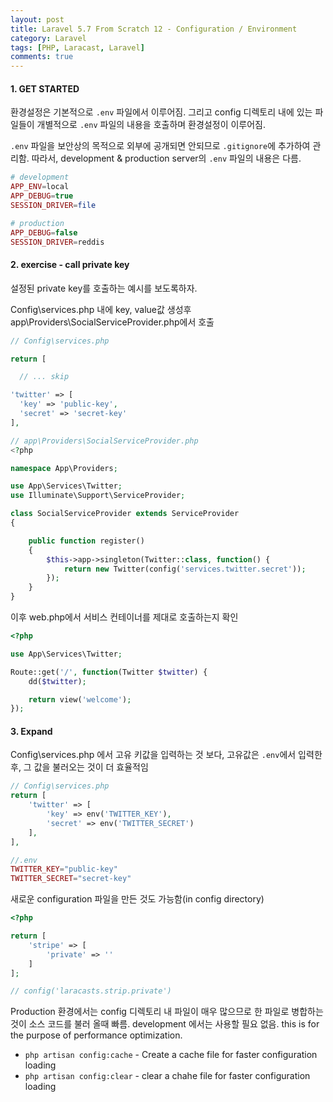 ```yaml
---
layout: post
title: Laravel 5.7 From Scratch 12 - Configuration / Environment
category: Laravel
tags: [PHP, Laracast, Laravel]
comments: true
---
```




#### 1. GET STARTED

환경설정은 기본적으로 `.env` 파일에서 이루어짐. 그리고 config 디렉토리 내에 있는 파일들이 개별적으로 `.env` 파일의 내용을 호출하며 환경설정이 이루어짐.

`.env` 파일을 보안상의 목적으로 외부에 공개되면 안되므로 `.gitignore`에 추가하여 관리함. 따라서, development & production server의  `.env` 파일의 내용은 다름.

```php
# development
APP_ENV=local
APP_DEBUG=true
SESSION_DRIVER=file

# production
APP_DEBUG=false
SESSION_DRIVER=reddis
```



#### 2. exercise - call private key

설정된 private key를 호출하는 예시를 보도록하자.

Config\services.php 내에 key, value값 생성후 app\Providers\SocialServiceProvider.php에서 호출

```php
// Config\services.php

return [

  // ... skip

'twitter' => [
  'key' => 'public-key',
  'secret' => 'secret-key'
],

// app\Providers\SocialServiceProvider.php
<?php

namespace App\Providers;

use App\Services\Twitter;
use Illuminate\Support\ServiceProvider;

class SocialServiceProvider extends ServiceProvider
{

    public function register()
    {
        $this->app->singleton(Twitter::class, function() {
            return new Twitter(config('services.twitter.secret'));
        });
    }
}
```



이후 web.php에서 서비스 컨테이너를 제대로 호출하는지 확인

```php
<?php

use App\Services\Twitter;

Route::get('/', function(Twitter $twitter) {
    dd($twitter);

    return view('welcome');
});
```



#### 3. Expand

Config\services.php 에서 고유 키값을 입력하는 것 보다, 고유값은 `.env`에서 입력한 후, 그 값을 불러오는 것이 더 효율적임

```php
// Config\services.php
return [
    'twitter' => [
        'key' => env('TWITTER_KEY'),
        'secret' => env('TWITTER_SECRET')
    ],
],

//.env
TWITTER_KEY="public-key"
TWITTER_SECRET="secret-key"
```



새로운 configuration 파일을 만든 것도 가능함(in config directory)

```php
<?php

return [
    'stripe' => [
        'private' => ''
    ]
];

// config('laracasts.strip.private')
```



Production 환경에서는 config 디렉토리 내 파일이 매우 많으므로 한 파일로 병합하는 것이 소스 코드를 불러 올때 빠름. development 에서는 사용할 필요 없음. this is for the purpose of performance optimization.

-  `php artisan config:cache`  - Create a cache file for faster configuration loading
-  `php artisan config:clear` - clear a chahe file for faster configuration loading

